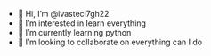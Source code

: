 - 👋 Hi, I’m @ivasteci7gh22
- 👀 I’m interested in learn everything
- 🌱 I’m currently learning python
- 💞️ I’m looking to collaborate on everything can I do


<!---
ivasteci7gh22/ivasteci7gh22 is a ✨ special ✨ repository because its `README.md` (this file) appears on your GitHub profile.
You can click the Preview link to take a look at your changes.
--->
